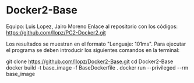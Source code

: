 # Docker2-Base

Equipo: Luis Lopez, Jairo Moreno
Enlace al repositorio con los códigos: https://github.com/llopz/PC2-Docker2.git

Los resultados se muestran en el formato "Lenguaje: 101ms". Para ejecutar el programa se deben introducir los siguientes comandos en la terminal:

git clone https://github.com/llopz/Docker2-Base.git
cd Docker2-Base
docker build -t base_image -f BaseDockerfile .
docker run --privileged --rm base_image
